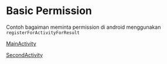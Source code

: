 # Basic Permission

Contoh bagaiman meminta permission di android menggunakan `registerForActivityForResult`

[MainActivity](https://github.com/bayu07750/BasicPermission/blob/master/app/src/main/java/com/bayu/basicpermission/MainActivity.kt) 

[SecondActivity](https://github.com/bayu07750/BasicPermission/blob/master/app/src/main/java/com/bayu/basicpermission/SecondActivity.kt) 
